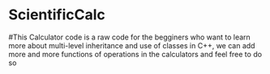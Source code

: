# ScientificCalc
#This Calculator code is a raw code for the begginers who want to learn more about multi-level inheritance and use of classes in C++, we can add more and more functions of operations in the calculators and feel free to do so
